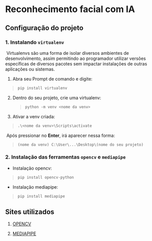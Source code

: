 # Reconhecimento facial com IA

## Configuração do projeto

### 1. Instalando `virtualenv`

​	Virtualenvs são uma forma de isolar diversos ambientes de desenvolvimento, assim permitindo ao programador utilizar versões específicas de diversos pacotes sem impactar instalações de outras aplicações ou sistemas.

1. Abra seu Prompt de comando e digite:

> ```py
> pip install virtualenv
> ```

2. Dentro do seu projeto, crie uma virtualenv:

   > ```py
   > python -m venv <nome da venv>
   > ```

3. Ativar a venv criada:

> ```py
> .\<nome da venv>\Scripts\activate
> ```

​	Após pressionar no **Enter**, irá aparecer nessa forma:

> ```assembly
> (nome da venv) C:\User\...\Desktop\(nome do seu projeto)
> ```

### 2. Instalação das ferramentas `opencv` e `mediapipe`

* Instalação opencv:

> ```py
> pip install opencv-python
> ```

* Instalação mediapipe:

> ```py
> pip install mediapipe
> ```



## Sites utilizados

1. [OPENCV](https://docs.opencv.org/3.4/index.html)

2. [MEDIAPIPE](https://google.github.io/mediapipe/)